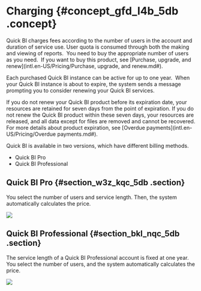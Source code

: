 # Charging {#concept_gfd_l4b_5db .concept}

Quick BI charges fees according to the number of users in the account and duration of service use. User quota is consumed through both the making and viewing of reports.  You need to buy the appropriate number of users as you need.  If you want to buy this product, see [Purchase, upgrade, and renew](intl.en-US/Pricing/Purchase, upgrade, and renew.md#).

Each purchased Quick BI instance can be active for up to one year.  When your Quick BI instance is about to expire, the system sends a message prompting you to consider renewing your Quick BI services.

If you do not renew your Quick BI product before its expiration date, your resources are retained for seven days from the point of expiration. If you do not renew the Quick BI product within these seven days, your resources are released, and all data except for files are removed and cannot be recovered. For more details about product expiration, see [Overdue payments](intl.en-US/Pricing/Overdue payments.md#).

Quick BI is available in two versions, which have different billing methods.

-   Quick BI Pro
-   Quick BI Professional

## Quick BI Pro {#section_w3z_kqc_5db .section}

You select the number of users and service length. Then, the system automatically calculates the price.

![](http://static-aliyun-doc.oss-cn-hangzhou.aliyuncs.com/assets/img/9072/15336338358970_en-US.png)

## Quick BI Professional {#section_bkl_nqc_5db .section}

The service length of a Quick BI Professional account is fixed at one year. You select the number of users, and the system automatically calculates the price.

![](http://static-aliyun-doc.oss-cn-hangzhou.aliyuncs.com/assets/img/9072/15336338358971_en-US.png)

